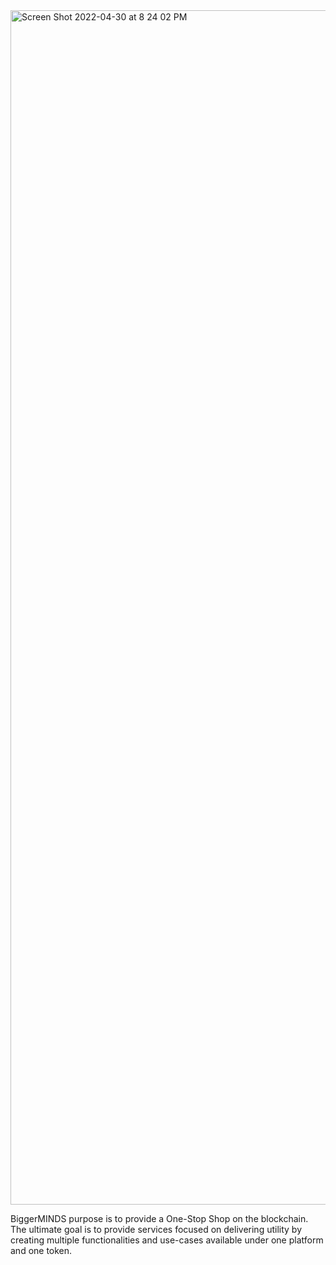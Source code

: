 <img width="1911" alt="Screen Shot 2022-04-30 at 8 24 02 PM" src="https://user-images.githubusercontent.com/99035372/166128189-d4ef1713-b6b0-4976-bf4b-8c6fc51cbb62.png">


BiggerMINDS purpose is to provide a One-Stop Shop on the blockchain. 
The ultimate goal is to provide services focused on delivering utility 
by creating multiple functionalities and use-cases available
under one platform and one token.
